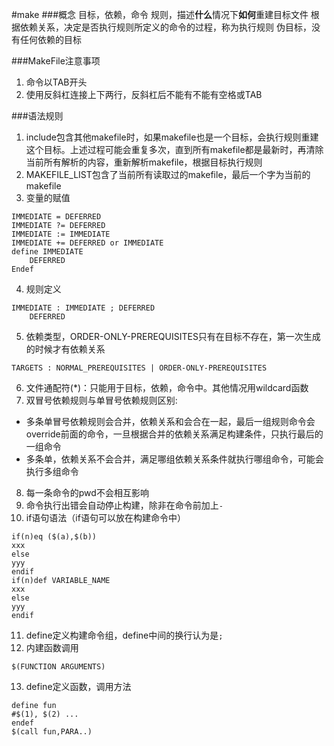 #make
###概念
目标，依赖，命令
规则，描述**什么**情况下**如何**重建目标文件
根据依赖关系，决定是否执行规则所定义的命令的过程，称为执行规则
伪目标，没有任何依赖的目标

###MakeFile注意事项
1. 命令以TAB开头
2. 使用反斜杠连接上下两行，反斜杠后不能有不能有空格或TAB


###语法规则
1. include包含其他makefile时，如果makefile也是一个目标，会执行规则重建这个目标。上述过程可能会重复多次，直到所有makefile都是最新时，再清除当前所有解析的内容，重新解析makefile，根据目标执行规则
2. MAKEFILE_LIST包含了当前所有读取过的makefile，最后一个字为当前的makefile
3. 变量的赋值
```
IMMEDIATE = DEFERRED
IMMEDIATE ?= DEFERRED
IMMEDIATE := IMMEDIATE
IMMEDIATE += DEFERRED or IMMEDIATE
define IMMEDIATE
    DEFERRED
Endef
```
4. 规则定义
```
IMMEDIATE : IMMEDIATE ; DEFERRED
	DEFERRED
```
5. 依赖类型，ORDER-ONLY-PREREQUISITES只有在目标不存在，第一次生成的时候才有依赖关系
```
TARGETS : NORMAL_PREREQUISITES | ORDER-ONLY-PREREQUISITES
```
6. 文件通配符(*)：只能用于目标，依赖，命令中。其他情况用wildcard函数
7. 双冒号依赖规则与单冒号依赖规则区别:
  - 多条单冒号依赖规则会合并，依赖关系和会合在一起，最后一组规则命令会override前面的命令，一旦根据合并的依赖关系满足构建条件，只执行最后的一组命令
  - 多条单，依赖关系不会合并，满足哪组依赖关系条件就执行哪组命令，可能会执行多组命令
8. 每一条命令的pwd不会相互影响
9. 命令执行出错会自动停止构建，除非在命令前加上`-`
10. if语句语法（if语句可以放在构建命令中）
```
if(n)eq ($(a),$(b))
xxx
else
yyy
endif
if(n)def VARIABLE_NAME
xxx
else
yyy
endif
```
11. define定义构建命令组，define中间的换行认为是`;`
12. 内建函数调用
```
$(FUNCTION ARGUMENTS)
```
13. define定义函数，调用方法
```
define fun
#$(1), $(2) ...
endef
$(call fun,PARA..)
```